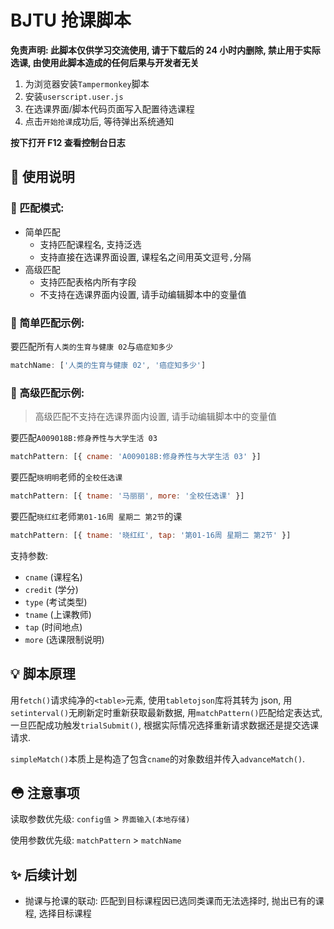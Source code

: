 # BJTU 抢课脚本

**免责声明: 此脚本仅供学习交流使用, 请于下载后的 24 小时内删除, 禁止用于实际选课, 由使用此脚本造成的任何后果与开发者无关**

1. 为浏览器安装`Tampermonkey`脚本
2. 安装`userscript.user.js`
3. 在选课界面/脚本代码页面写入配置待选课程
4. 点击`开始抢课`成功后, 等待弹出系统通知

**按下打开 F12 查看控制台日志**

## 🚀 使用说明

### 📌 匹配模式:

- 简单匹配
  - 支持匹配课程名, 支持泛选
  - 支持直接在选课界面设置, 课程名之间用英文逗号`,`分隔
- 高级匹配
  - 支持匹配表格内所有字段
  - 不支持在选课界面内设置, 请手动编辑脚本中的变量值

### 📌 简单匹配示例:

要匹配所有`人类的生育与健康 02`与`癌症知多少`

```js
matchName: ['人类的生育与健康 02', '癌症知多少']
```

### 📌 高级匹配示例:

> 高级匹配不支持在选课界面内设置, 请手动编辑脚本中的变量值

要匹配`A009018B:修身养性与大学生活 03`

```js
matchPattern: [{ cname: 'A009018B:修身养性与大学生活 03' }]
```

要匹配`晓明明`老师的`全校任选课`

```js
matchPattern: [{ tname: '马丽丽', more: '全校任选课' }]
```

要匹配`晓红红`老师`第01-16周 星期二 第2节`的课

```js
matchPattern: [{ tname: '晓红红', tap: '第01-16周 星期二 第2节' }]
```

支持参数:

- `cname` (课程名)
- `credit` (学分)
- `type` (考试类型)
- `tname` (上课教师)
- `tap` (时间地点)
- `more` (选课限制说明)

## 💡 脚本原理

用`fetch()`请求纯净的`<table>`元素, 使用`tabletojson`库将其转为 json, 用`setinterval()`无刷新定时重新获取最新数据, 用`matchPattern()`匹配给定表达式, 一旦匹配成功触发`trialSubmit()`, 根据实际情况选择重新请求数据还是提交选课请求.

`simpleMatch()`本质上是构造了包含`cname`的对象数组并传入`advanceMatch()`.

## 😳 注意事项

读取参数优先级: `config值` > `界面输入(本地存储)`

使用参数优先级: `matchPattern` > `matchName`

## ✨ 后续计划

- 抛课与抢课的联动: 匹配到目标课程因已选同类课而无法选择时, 抛出已有的课程, 选择目标课程
